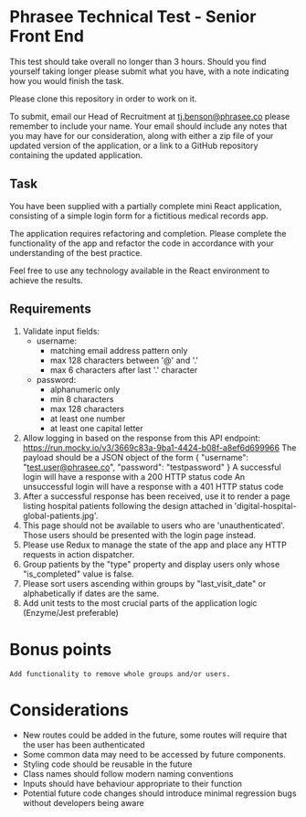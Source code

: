 # Phrasee Technical Test - Senior Front End

This test should take overall no longer than 3 hours. Should you find yourself taking longer please submit what you have, with a note indicating how you would finish the task.

Please clone this repository in order to work on it. 

To submit, email our Head of Recruitment at tj.benson@phrasee.co please remember to include your name. Your email should include any notes that you may have for our consideration, along with either a zip file of your updated version of the application, or a link to a GitHub repository containing the updated application.

## Task
You have been supplied with a partially complete mini React application, consisting of a simple login form for a fictitious medical records app.

The application requires refactoring and completion. Please complete the functionality of the app and refactor the code in accordance with your understanding of the best practice.

Feel free to use any technology available in the React environment to achieve the results.

## Requirements

1. Validate input fields:
    - username:
        - matching email address pattern only
        - max 128 characters between '@' and '.'
        - max 6 characters after last '.' character
    - password:
        - alphanumeric only
        - min 8 characters
        - max 128 characters
        - at least one number
        - at least one capital letter
2.  Allow logging in based on the response from this API endpoint:
    https://run.mocky.io/v3/3669c83a-9ba1-4424-b08f-a8ef6d699966
    The payload should be a JSON object of the form
    {
        "username": "test.user@phrasee.co",
        "password": "testpassword"
    }
    A successful login will have a response with a 200 HTTP status code
    An unsuccessful login will have a response with a 401 HTTP status code
3.  After a successful response has been received, use it to render a page listing hospital patients following the design attached in 'digital-hospital-global-patients.jpg'.
4.  This page should not be available to users who are 'unauthenticated'. Those users should be presented with the login page instead.
5.  Please use Redux to manage the state of the app and place any HTTP requests in action dispatcher.
6.  Group patients by the "type" property and display users only whose "is_completed" value is false.
7.  Please sort users ascending within groups by "last_visit_date" or alphabetically if dates are the same.
8.  Add unit tests to the most crucial parts of the application logic (Enzyme/Jest preferable)

# Bonus points

    Add functionality to remove whole groups and/or users.

# Considerations

- New routes could be added in the future, some routes will require that the user has been authenticated
- Some common data may need to be accessed by future components.
- Styling code should be reusable in the future
- Class names should follow modern naming conventions
- Inputs should have behaviour appropriate to their function
- Potential future code changes should introduce minimal regression bugs without developers being aware
